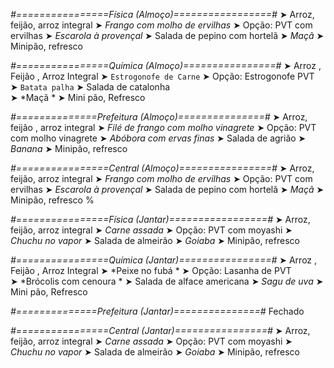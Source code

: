 
*#================Física (Almoço)=================#*
➤ Arroz, feijão, arroz integral
➤ *Frango com molho de ervilhas*
➤ Opção: PVT com ervilhas
➤ *Escarola à provençal*
➤ Salada de pepino com hortelã
➤ *Maçã*
➤ Minipão, refresco

*#================Química (Almoço)================#*
➤ Arroz ,  Feijão ,  Arroz Integral
➤ `Estrogonofe de Carne`
➤ Opção: Estrogonofe PVT   
➤ `Batata palha`
➤ Salada de catalonha  
➤ *Maçã *
➤ Mini pão, Refresco

*#==============Prefeitura (Almoço)===============#*
➤ Arroz, feijão , arroz integral
➤ *Filé de frango com molho vinagrete*
➤ Opção: PVT com molho vinagrete
➤ *Abóbora com ervas finas*
➤ Salada de agrião
➤ *Banana*
➤ Minipão, refresco

*#================Central (Almoço)================#*
➤ Arroz, feijão, arroz integral
➤ *Frango com molho de ervilhas*
➤ Opção: PVT com ervilhas
➤ *Escarola à provençal*
➤ Salada de pepino com hortelã
➤ *Maçã*
➤ Minipão, refresco
%

*#================Física (Jantar)=================#*
➤ Arroz, feijão, arroz integral
➤ *Carne assada*
➤ Opção: PVT com moyashi
➤ *Chuchu no vapor*
➤ Salada de almeirão
➤ *Goiaba*
➤ Minipão, refresco

*#================Química (Jantar)================#*
➤ Arroz ,  Feijão ,  Arroz Integral
➤ *Peixe no fubá *
➤ Opção: Lasanha de PVT  
➤ *Brócolis com cenoura  *
➤ Salada de alface americana 
➤ *Sagu de uva*
➤ Mini pão, Refresco

*#==============Prefeitura (Jantar)===============#*
Fechado

*#================Central (Jantar)================#*
➤ Arroz, feijão, arroz integral
➤ *Carne assada*
➤ Opção: PVT com moyashi
➤ *Chuchu no vapor*
➤ Salada de almeirão
➤ *Goiaba*
➤ Minipão, refresco
